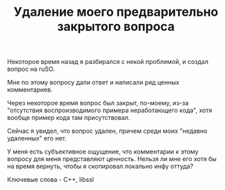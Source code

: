 ﻿---
title: "Удаление моего предварительно закрытого вопроса"
se.owner.user_id: 205151
se.owner.display_name: "S.H."
se.owner.link: "https://ru.meta.stackoverflow.com/users/205151/s-h"
se.link: "https://ru.meta.stackoverflow.com/questions/11063/%d0%a3%d0%b4%d0%b0%d0%bb%d0%b5%d0%bd%d0%b8%d0%b5-%d0%bc%d0%be%d0%b5%d0%b3%d0%be-%d0%bf%d1%80%d0%b5%d0%b4%d0%b2%d0%b0%d1%80%d0%b8%d1%82%d0%b5%d0%bb%d1%8c%d0%bd%d0%be-%d0%b7%d0%b0%d0%ba%d1%80%d1%8b%d1%82%d0%be%d0%b3%d0%be-%d0%b2%d0%be%d0%bf%d1%80%d0%be%d1%81%d0%b0"
se.question_id: 11063
se.post_type: question
---
<p>Некоторое время назад я разбирался с некой проблемой, и создал вопрос на ruSO.</p>
<p>Мне по этому вопросу дали ответ и написали ряд ценных комментариев.</p>
<p>Через некоторое время вопрос был закрыт, по-моему, из-за &quot;отсутствия воспроизводимого примера неработающего кода&quot;, хотя вообще пример кода там присутствовал.</p>
<p>Сейчас я увидел, что вопрос удален, причем среди моих &quot;недавно удаленных&quot; его нет.</p>
<p>У меня есть субъективное ощущение, что комментарии к этому вопросу для меня представляют ценность. Нельзя ли мне его хотя бы на время вернуть, чтобы я скопировал локально инфу оттуда?</p>
<p>Ключевые слова - C++, libssl</p>
